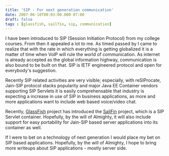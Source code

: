 ```yaml
---
title: 'SIP - For next generation communication'
date: 2007-06-10T00:03:00.000-07:00
draft: false
tags : [glassfish, sailfin, sip, communication]
---
```


I have been introduced to SIP (Session Initiation Protocol) from my college courses. From then it appealed a lot to me. As timed passed by I came to realize that with the rate in which everything is getting globalized it is a matter of time when VoIP will rule the world of communication. As internet is already accepted as the global information highway, communication is also bound to be built on that. SIP is IETF engineered protocol and open for everybody's suggestion.  
  
Recently SIP related activities are very visible; especially, with reSIProcate, Jain-SIP protocol stacks popularity and major Java EE Container vendors supporting SIP Servlets it is easily comprehensable that industry is expecting a increase in use of SIP in business applications, as more and more applications want to include web based voice/video chat.  
  
Recently, [GlassFish](http://glassfish.dev.java.net) project has introduced the [SailFin](https://sailfin.dev.java.net/) project, which is a SIP Servlet container. Hopefully, by the will of Almighty, it will also include support for easy portability for Jain-SIP based server applications into its container as well.  
  
If I were to bet on a technology of next generation I would place my bet on SIP based applications. Hopefully, by the will of Almighty, I hope to bring more writeups about SIP applications - mostly server side.